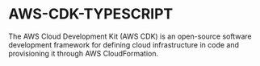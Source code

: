 # AWS-CDK-TYPESCRIPT


The AWS Cloud Development Kit (AWS CDK) is an open-source software development framework for defining cloud infrastructure in code and provisioning it through AWS CloudFormation.

